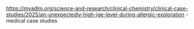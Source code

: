 https://myadlm.org/science-and-research/clinical-chemistry/clinical-case-studies/2025/an-unexpectedly-high-ige-level-during-allergic-exploration - medical case studies